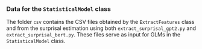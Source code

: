 ### Data for the `StatisticalModel` class

The folder `csv` contains the CSV files obtained by the `ExtractFeatures` class and from the surprisal estimation using both `extract_surprisal_gpt2.py` and `extract_surprisal_bert.py`. These files serve as input for GLMs in the `StatisticalModel` class.
